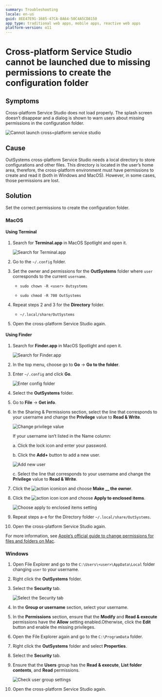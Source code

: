 ```yaml
---
summary: Troubleshooting 
locale: en-us
guid: 8EE47E91-1685-47CA-8A64-50C4A5CD8150
app_type: traditional web apps, mobile apps, reactive web apps
platform-version: o11
---
```


# Cross-platform Service Studio cannot be launched due to missing permissions to create the configuration folder

## Symptoms

Cross-platform Service Studio does not load properly. The splash screen doesn’t disappear and a dialog is shown to warn users about missing permissions in the configuration folder.

![Cannot launch cross=platform service studio](images/permission-error-ss.png)

## Cause

OutSystems cross-platform Service Studio needs a local directory to store configurations and other files. This directory is located in the user’s home area, therefore, the cross-platform environment must have permissions to create and read it (both in Windows and MacOS). However, in some cases, those permissions are lost.  

## Solution

Set the correct permissions to create the configuration folder.

### MacOS

#### **Using Terminal**

1. Search for **Terminal.app** in MacOS Spotlight and open it.

    ![Search for Terminal.app](images/terminal-mac.png)

1. Go to the `~/.config` folder.

1. Set the owner and permissions for the **OutSystems** folder where `user` corresponds to the current `username`.

    * `sudo chown -R <user> Outsystems`

    * `sudo chmod -R 700 OutSystems`

1. Repeat steps 2 and 3 for the **Directory** folder.

    * `~/.local/share/OutSystems`

1. Open the cross-platform Service Studio again.

#### **Using Finder**

1. Search for **Finder.app** in MacOS Spotlight and open it.

    ![Search for Finder.app](images/finder-mac.png)

1. In the top menu, choose go to **Go** -> **Go to the folder**.

1. Enter `~/.config` and click **Go**.

    ![Enter config folder](images/config-mac.png)

1. Select the **OutSystems** folder.

1. Go to **File** -> **Get info**.

1. In the Sharing & Permissions section, select the line that corresponds to your username and change the **Privilege** value to **Read & Write**.

    ![Change privilege value](images/privilage-mac.png)
    
    If your username isn’t listed in the Name column:

    a. Click the lock icon and enter your password.
    
    b. Click the **Add+** button to add a new user.

    ![Add new user](images/newuser-mac.png)

    c. Select the line that corresponds to your username and change the **Privilege** value to **Read & Write**.

1. Click the ![action icon](images/actionicon.png)icon and choose **Make __ the owner**.

1. Click the ![action icon](images/actionicon.png) icon and choose **Apply to enclosed items**.

    ![Choose apply to enclosed items setting](images/encloseditems-mac.png)

1. Repeat steps a-e for the Directory folder `~/.local/share/OutSystems`.

1. Open the cross-platform Service Studio again.

For more information, see [Apple’s official guide to change permissions for files and folders on Mac](https://support.apple.com/en-ie/guide/mac-help/mchlp1203/mac).

### Windows

1. Open File Explorer and go to the ``C:\Users\<user>\AppData\Local`` folder changing ``user`` to your username.

1. Right click the **OutSystems** folder.

1. Select the **Security** tab.

    ![Select the Security tab](images/security-win.png)

1. In the **Group or username** section, select your username.

1. In the **Permissions** section, ensure that the **Modify** and **Read & execute** permissions have the **Allow** setting enabled.Otherwise, click the **Edit** button and enable the missing privileges.

1. Open the File Explorer again and go to the ``C:\ProgramData`` folder.

1. Right click the **OutSystems** folder and select **Properties**.

1. Select the **Security** tab. 

1. Ensure that the **Users** group has the **Read & execute**, **List folder contents**, and **Read** permissions.

    ![Check user group settings](images/usersgroup-win.png)

1. Open the cross-platform Service Studio again.
